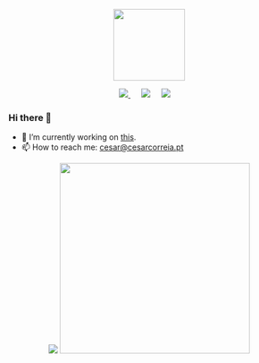 <p align="center">
<a href="https://cesarcorreia.pt" target="_blank"><img width="128px" src="https://i.imgur.com/tY7Sy6y.png"></a>
</p>

<p align="center">
  <a href="https://dev.to/alyatek"><img src="https://img.shields.io/badge/DEV.TO-%230A0A0A.svg?&style=for-the-badge&logo=dev-dot-to&logoColor=white" />       </a>&nbsp;&nbsp;&nbsp;&nbsp;
<a href="https://twitter.com/cesardcorreia"><img src="https://img.shields.io/badge/twitter-%231DA1F2.svg?&style=for-the-badge&logo=twitter&logoColor=white" /></a>&nbsp;&nbsp;&nbsp;&nbsp;
  <a href="mailto:cesar@cesarcorreia.pt?subject=Came%20from%20Github"><img src="https://img.shields.io/badge/gmail-%23D14836.svg?&style=for-the-badge&logo=gmail&logoColor=white" /></a>&nbsp;&nbsp;&nbsp;&nbsp;
<p>

### Hi there 👋


- 🔭 I’m currently working on <a target="_blank" href="http://barbershop.cesarcorreia.pt">this</a>.
- 📫 How to reach me: cesar@cesarcorreia.pt

<p align="center">
  <img src="https://github-readme-stats.vercel.app/api?username=alyatek&count_private=true&theme=radical" />   <img width="340px" src="https://i.kym-cdn.com/entries/icons/mobile/000/028/021/work.jpg"/>  
</p>

<!--
**alyatek/alyatek** is a ✨ _special_ ✨ repository because its `README.md` (this file) appears on your GitHub profile.

Here are some ideas to get you started:

- 🔭 I’m currently working on ...
- 🌱 I’m currently learning ...
- 👯 I’m looking to collaborate on ...
- 🤔 I’m looking for help with ...
- 💬 Ask me about ...
- 📫 How to reach me: ...
- 😄 Pronouns: ...
- ⚡ Fun fact: ...
-->
